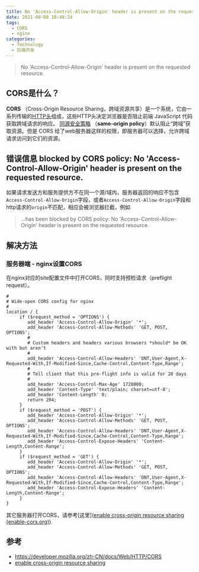 ```yaml
---
title: No 'Access-Control-Allow-Origin' header is present on the requested resource.
date: 2021-06-08 18:48:24
tags: 
  - CORS
  - nginx
categories: 
  - Technology
  - 后端开发
---
```


> No 'Access-Control-Allow-Origin' header is present on the requested resource. 

## CORS是什么？ 
**CORS** （Cross-Origin Resource Sharing，跨域资源共享）是一个系统，它由一系列传输的[HTTP头](https://developer.mozilla.org/zh-CN/docs/Glossary/HTTP_header)组成，这些HTTP头决定浏览器是否阻止前端 JavaScript 代码获取跨域请求的响应。
[同源安全策略](https://developer.mozilla.org/zh-CN/docs/Web/Security/Same-origin_policy) （**same-origin policy**）默认阻止“跨域”获取资源。但是 CORS 给了web服务器这样的权限，即服务器可以选择，允许跨域请求访问到它们的资源。

## 错误信息 blocked by CORS policy: No 'Access-Control-Allow-Origin' header is present on the requested resource.
如果请求发送方和服务提供方不在同一个源/域内，服务器返回的响应不包含```Access-Control-Allow-Origin```字段，或者```Access-Control-Allow-Origin```字段和http请求的```origin```不匹配，相应会被浏览器拦截，例如
> ...has been blocked by CORS policy: No 'Access-Control-Allow-Origin' header is present on the requested resource.

## 解决方法
### 服务器端 - nginx设置CORS
在nginx对应的site配置文件中打开CORS，同时支持预检请求（preflight request）。

```
#
# Wide-open CORS config for nginx
#
location / {
     if ($request_method = 'OPTIONS') {
        add_header 'Access-Control-Allow-Origin' '*';
        add_header 'Access-Control-Allow-Methods' 'GET, POST, OPTIONS';
        #
        # Custom headers and headers various browsers *should* be OK with but aren't
        #
        add_header 'Access-Control-Allow-Headers' 'DNT,User-Agent,X-Requested-With,If-Modified-Since,Cache-Control,Content-Type,Range';
        #
        # Tell client that this pre-flight info is valid for 20 days
        #
        add_header 'Access-Control-Max-Age' 1728000;
        add_header 'Content-Type' 'text/plain; charset=utf-8';
        add_header 'Content-Length' 0;
        return 204;
     }
     if ($request_method = 'POST') {
        add_header 'Access-Control-Allow-Origin' '*';
        add_header 'Access-Control-Allow-Methods' 'GET, POST, OPTIONS';
        add_header 'Access-Control-Allow-Headers' 'DNT,User-Agent,X-Requested-With,If-Modified-Since,Cache-Control,Content-Type,Range';
        add_header 'Access-Control-Expose-Headers' 'Content-Length,Content-Range';
     }
     if ($request_method = 'GET') {
        add_header 'Access-Control-Allow-Origin' '*';
        add_header 'Access-Control-Allow-Methods' 'GET, POST, OPTIONS';
        add_header 'Access-Control-Allow-Headers' 'DNT,User-Agent,X-Requested-With,If-Modified-Since,Cache-Control,Content-Type,Range';
        add_header 'Access-Control-Expose-Headers' 'Content-Length,Content-Range';
     }
}
```

其它服务器打开CORS，请参考[这里]([enable cross-origin resource sharing (enable-cors.org)](https://enable-cors.org/server.html)). 

## 参考
- https://developer.mozilla.org/zh-CN/docs/Web/HTTP/CORS
- [enable cross-origin resource sharing](https://enable-cors.org/server_nginx.html)
